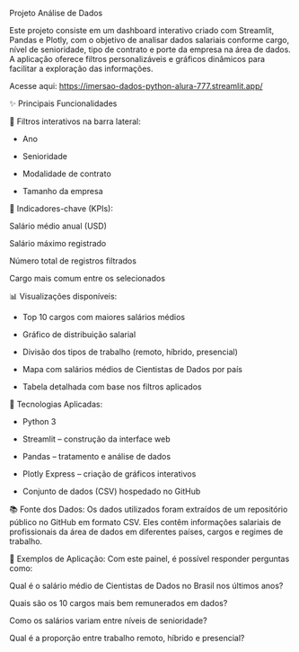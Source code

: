 Projeto Análise de Dados

Este projeto consiste em um dashboard interativo criado com Streamlit, Pandas e Plotly, com o objetivo de analisar dados salariais conforme cargo, nível de senioridade, tipo de contrato e porte da empresa na área de dados. A aplicação oferece filtros personalizáveis e gráficos dinâmicos para facilitar a exploração das informações.

Acesse aqui: https://imersao-dados-python-alura-777.streamlit.app/

✨ Principais Funcionalidades

🔎 Filtros interativos na barra lateral:

- Ano

- Senioridade

- Modalidade de contrato

- Tamanho da empresa

📌 Indicadores-chave (KPIs):

Salário médio anual (USD)

Salário máximo registrado

Número total de registros filtrados

Cargo mais comum entre os selecionados

📊 Visualizações disponíveis:

- Top 10 cargos com maiores salários médios

- Gráfico de distribuição salarial

- Divisão dos tipos de trabalho (remoto, híbrido, presencial)

- Mapa com salários médios de Cientistas de Dados por país

- Tabela detalhada com base nos filtros aplicados

🧰 Tecnologias Aplicadas:

- Python 3

- Streamlit – construção da interface web

- Pandas – tratamento e análise de dados

- Plotly Express – criação de gráficos interativos

- Conjunto de dados (CSV) hospedado no GitHub

📚 Fonte dos Dados:
Os dados utilizados foram extraídos de um repositório público no GitHub em formato CSV. Eles contêm informações salariais de profissionais da área de dados em diferentes países, cargos e regimes de trabalho.

🚦 Exemplos de Aplicação:
Com este painel, é possível responder perguntas como:

Qual é o salário médio de Cientistas de Dados no Brasil nos últimos anos?

Quais são os 10 cargos mais bem remunerados em dados?

Como os salários variam entre níveis de senioridade?

Qual é a proporção entre trabalho remoto, híbrido e presencial?

